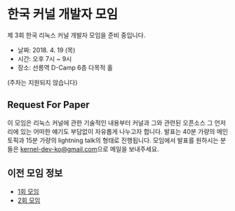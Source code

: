 # 한국 커널 개발자 모임

제 3회 한국 리눅스 커널 개발자 모임을 준비 중입니다.

* 날짜: 2018. 4. 19 (목)
* 시간: 오후 7시 ~ 9시
* 장소: 선릉역 D-Camp 6층 다목적 홀

(주차는 지원되지 않습니다)

## Request For Paper
이 모임은 리눅스 커널에 관한 기술적인 내용부터 커널과 그와 관련된 오픈소스 그 언저리에 있는 어떠한 얘기도 부담없이 자유롭게
나누고자 합니다. 발표는 40분 가량의 메인 토픽과 15분 가량의 lightning talk의 형태로 진행됩니다.
모임에서 발표를 원하시는 분들은 [kernel-dev-ko@gmail.com](mailto:kernel-dev-ko@gmail.com)으로 메일을 보내주세요.

## 이전 모임 정보
* [1회 모임](https://onoffmix.com/event/83625)
* [2회 모임](https://onoffmix.com/event/99896)
